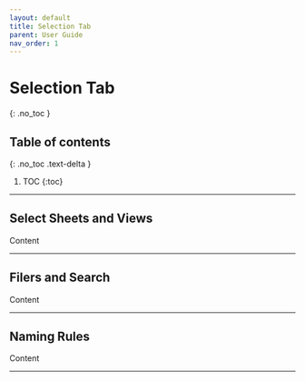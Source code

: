 ```yaml
---
layout: default
title: Selection Tab
parent: User Guide
nav_order: 1
---
```


# Selection Tab
{: .no_toc }

## Table of contents
{: .no_toc .text-delta }

1. TOC
{:toc}

---

## Select Sheets and Views

Content

---

## Filers and Search

Content

---

## Naming Rules

Content

---